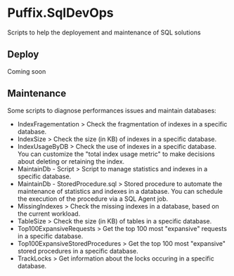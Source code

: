 # Puffix.SqlDevOps

Scripts to help the deployement and maintenance of SQL solutions

## Deploy
Coming soon

## Maintenance
Some scripts to diagnose performances issues and maintain databases:
* IndexFragementation > Check the fragmentation of indexes in a specific database.
* IndexSize > Check the size (in KB) of indexes in a specific database.
* IndexUsageByDB > Check the use of indexes in a specific database. You can customize the "total index usage metric" to make decisions about deleting or retaining the index.
* MaintainDb - Script > Script to manage statistics and indexes in a specific database.
* MaintainDb - StoredProcedure.sql > Stored procedure to automate the maintenance of statistics and indexes in a database. You can schedule the execution of the procedure via a SQL Agent job.
* MissingIndexes > Check the missing indexes in a database, based on the current workload.
* TableSize > Check the size (in KB) of tables in a specific database.
* Top100ExpansiveRequests > Get the top 100 most "expansive" requests in a specific database.
* Top100ExpansiveStoredProcedures > Get the top 100 most "expansive" stored procedures in a specific database.
* TrackLocks > Get information about the locks occuring in a specific database.